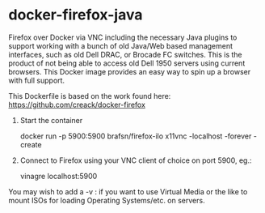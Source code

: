 docker-firefox-java
==============

Firefox over Docker via VNC including the necessary Java plugins to support working with a bunch of old Java/Web based management interfaces, such as old Dell DRAC, or Brocade FC switches.  This is the product of not being able to access old Dell 1950 servers using current browsers.   This Docker image provides an easy way to spin up a browser with full support.

This Dockerfile is based on the work found here: https://github.com/creack/docker-firefox

1.  Start the container

    docker run -p 5900:5900 brafsn/firefox-ilo x11vnc -localhost -forever -create


2.  Connect to Firefox using your VNC client of choice on port 5900, eg.:

    vinagre localhost:5900


You may wish to add a -v <localpath>:<containerpath> if you want to use Virtual Media or the like to mount ISOs for loading Operating Systems/etc. on servers.
